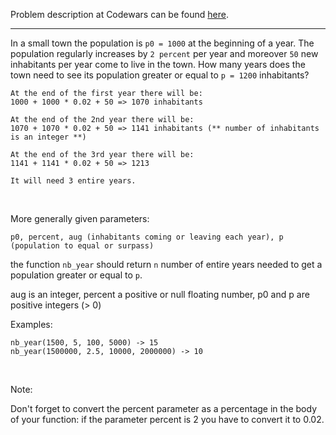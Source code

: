 Problem description at Codewars can be found
[here](https://www.codewars.com/kata/563b662a59afc2b5120000c6/train/python).

-------------

In a small town the population is `p0 = 1000` at the beginning of a year. The population regularly
increases by `2 percent` per year and moreover `50` new inhabitants per year come to live in the
town.  How many years does the town need to see its population greater or equal to `p = 1200`
inhabitants?
<br>

```
At the end of the first year there will be: 
1000 + 1000 * 0.02 + 50 => 1070 inhabitants

At the end of the 2nd year there will be: 
1070 + 1070 * 0.02 + 50 => 1141 inhabitants (** number of inhabitants is an integer **)

At the end of the 3rd year there will be:
1141 + 1141 * 0.02 + 50 => 1213

It will need 3 entire years.
```
<br>

More generally given parameters:
<br>

`p0, percent, aug (inhabitants coming or leaving each year), p (population to equal or surpass)`
<br>

the function `nb_year` should return `n` number of entire years needed to get a population greater
or equal to `p`.
<br>

aug is an integer, percent a positive or null floating number, p0 and p are positive integers (> 0)
<br>

Examples:
```
nb_year(1500, 5, 100, 5000) -> 15
nb_year(1500000, 2.5, 10000, 2000000) -> 10
```
<br>

Note:

Don't forget to convert the percent parameter as a percentage in the body of your function: if the
parameter percent is 2 you have to convert it to 0.02.
